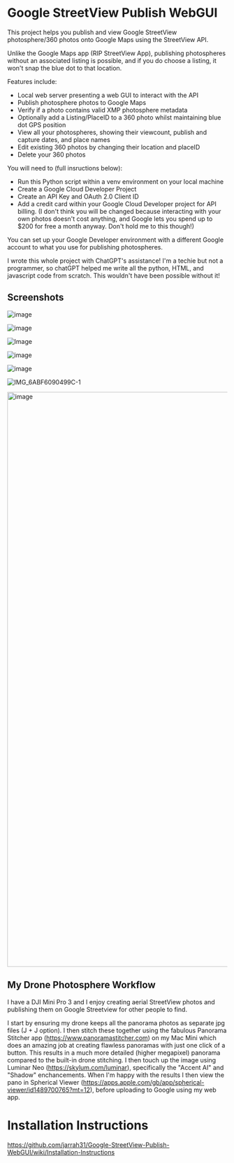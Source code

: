 # Google StreetView Publish WebGUI

This project helps you publish and view Google StreetView photosphere/360 photos onto Google Maps using the StreetView API.

Unlike the Google Maps app (RIP StreetView App), publishing photospheres without an associated listing is possible, and if you do choose a listing, it won't snap the blue dot to that location.

Features include:
- Local web server presenting a web GUI to interact with the API
- Publish photosphere photos to Google Maps
- Verify if a photo contains valid XMP photosphere metadata
- Optionally add a Listing/PlaceID to a 360 photo whilst maintaining blue dot GPS position
- View all your photospheres, showing their viewcount, publish and capture dates, and place names
- Edit existing 360 photos by changing their location and placeID
- Delete your 360 photos

You will need to (full insructions below):
- Run this Python script within a venv environment on your local machine
- Create a Google Cloud Developer Project
- Create an API Key and OAuth 2.0 Client ID
- Add a credit card within your Google Cloud Developer project for API billing. (I don't think you will be changed because interacting with your own photos doesn't cost anything, and Google lets you spend up to $200 for free a month anyway. Don't hold me to this though!)

You can set up your Google Developer environment with a different Google account to what you use for publishing photospheres. 

I wrote this whole project with ChatGPT's assistance! I'm a techie but not a programmer, so chatGPT helped me write all the python, HTML, and javascript code from scratch. This wouldn't have been possible without it!

## Screenshots
![image](https://github.com/jarrah31/Google-StreetView-Publish/assets/3072303/a55a3d65-23ef-4222-93cf-18d190f7077c)

![image](https://github.com/jarrah31/Google-StreetView-Publish-WebGUI/assets/3072303/510c0d05-b3dc-4cb2-9cd1-4afb3800f845)

![Image](https://github.com/jarrah31/Google-StreetView-Publish-WebGUI/assets/3072303/050548c1-bdb6-436f-a933-7b33d5b00902)

![image](https://github.com/jarrah31/Google-StreetView-Publish-WebGUI/assets/3072303/22b35b5e-c390-4e30-8e9a-16803faf268e)

![image](https://github.com/jarrah31/Google-StreetView-Publish-WebGUI/assets/3072303/4c2c7245-ac05-4793-a433-333cf3fc0398)

![IMG_6ABF6090499C-1](https://github.com/jarrah31/Google-StreetView-Publish-WebGUI/assets/3072303/ab519b4b-2cac-4ac8-8954-1f37625c43fb)

<img width="1316" alt="image" src="https://github.com/user-attachments/assets/a9dd78f4-a0a1-488e-9272-de9b4d135936">


## My Drone Photosphere Workflow
I have a DJI Mini Pro 3 and I enjoy creating aerial StreetView photos and publishing them on Google Streetview for other people to find.

I start by ensuring my drone keeps all the panorama photos as separate jpg files (J + J option). I then stitch these together using the fabulous Panorama Stitcher app (https://www.panoramastitcher.com) on my Mac Mini which does an amazing job at creating flawless panoramas with just one click of a button. This results in a much more detailed (higher megapixel) panorama compared to the built-in drone stitching.  I then touch up the image using Luminar Neo (https://skylum.com/luminar), specifically the "Accent AI" and "Shadow" enchancements. When I'm happy with the results I then view the pano in Spherical Viewer (https://apps.apple.com/gb/app/spherical-viewer/id1489700765?mt=12), before uploading to Google using my web app.

# Installation Instructions
https://github.com/jarrah31/Google-StreetView-Publish-WebGUI/wiki/Installation-Instructions 


